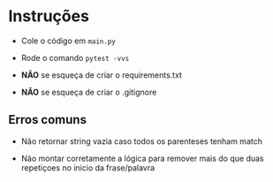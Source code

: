 # Instruções

- Cole o código em `main.py`

- Rode o comando `pytest -vvs`

-   **NÃO** se esqueça de criar o requirements.txt

-   **NÃO** se esqueça de criar o .gitignore

## Erros comuns

- Não retornar string vazia caso todos os parenteses tenham match

- Não montar corretamente a lógica para remover mais do que duas repetiçoes no inicio da frase/palavra
